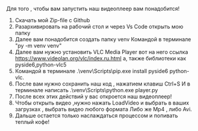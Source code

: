 Для того , чтобы вам запустить наш видеоплеер вам понадобится! 
1. Скачать мой Zip-file с Github
2. Разархивировать на рабочий стол и через Vs Code открыть мою папку
3. Далее вам понадобится создать папку venv Командой в терминале "py -m venv venv"
4. Далее вам нужно установить VLC Media Player вот на него ссылка https://www.videolan.org/vlc/index.ru.html а, также библиотеки как pyside6,python-vlc5
5. Командой в терминале .\venv\Scripts\pip.exe install pyside6 python-vlc.
6. После вам нужно сохранить наш код , нажатием клавиш Ctrl+S И в терминале написать .\venv\Scripts\python.exe player.py
7. После всех этих действий у вас откроется наш видеоплеер!
8. Чтобы открыть видео ,нужно нажать LoadVideo и выбрать в ваших загрузках , выбрать видео любого формата Либо же Mp4 , либо Avi.
9. Дальше остается только наслаждаться процессом и попивать теплый кофе!
